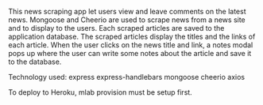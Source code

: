 This news scraping app let users view and leave comments on the latest news. Mongoose and Cheerio are used to scrape news from a news site and to display to the users. Each scraped articles are saved to the application database. The scraped articles display the titles and the links of each article. When the user clicks on the news title and link, a notes modal pops up where the user can write some notes about the article and save it to the database. 



Technology used:
express
express-handlebars
mongoose
cheerio
axios

To deploy to Heroku, mlab provision must be setup first.